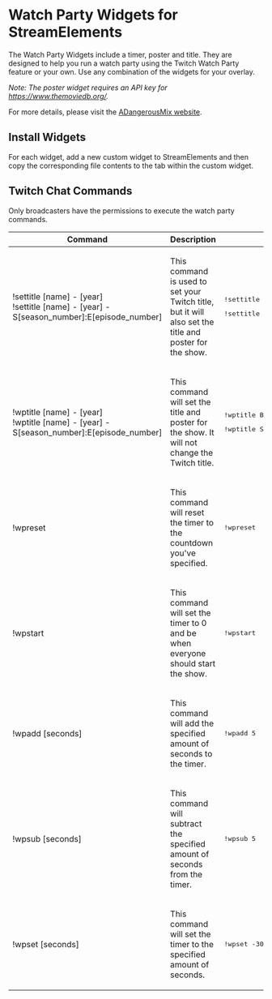 # Watch Party Widgets for StreamElements

The Watch Party Widgets include a timer, poster and title. They are designed to help you run a watch party using the Twitch Watch Party feature or your own. Use any combination of the widgets for your overlay.

_Note: The poster widget requires an API key for <a href="https://www.themoviedb.org/">https://www.themoviedb.org/</a>._

For more details, please visit the [ADangerousMix website](https://adangerousmix.com/wp).

## Install Widgets

For each widget, add a new custom widget to StreamElements and then copy the corresponding file contents to the tab within the custom widget.

## Twitch Chat Commands

<p>Only broadcasters have the permissions to execute the watch party commands.</p>
<table class="table-auto">
    <thead>
        <tr>
            <th>Command</th>
            <th>Description</th>
            <th>Example</th>
        </tr>
    </thead>
    <tbody>
        <tr>
            <td>!settitle [name] - [year]<br>!settitle [name] - [year] - S[season_number]:E[episode_number]</td>
            <td>
                <p>This command is used to set your Twitch title, but it will also set the title and poster for the show.</p>
            </td>
            <td>
                <pre>!settitle Batman - 1989</pre>
                <pre>!settitle Scrubs - 2005 - S1:E1</pre>
            </td>
        </tr>
        <tr>
            <td>!wptitle [name] - [year]<br>!wptitle [name] - [year] - S[season_number]:E[episode_number]</td>
            <td>
                <p>This command will set the title and poster for the show. It will not change the Twitch title.</p>
            </td>
            <td>
                <pre>!wptitle Batman - 1989</pre>
                <pre>!wptitle Scrubs - 2005 - S1:E1</pre>
            </td>
        </tr>
        <tr>
            <td>!wpreset</td>
            <td>
                <p>This command will reset the timer to the countdown you've specified.</p>
            </td>
            <td>
                <pre>!wpreset</pre>
            </td>
        </tr>
        <tr>
            <td>!wpstart</td>
            <td>
                <p>This command will set the timer to 0 and be when everyone should start the show.</p>
            </td>
            <td>
                <pre>!wpstart</pre>
            </td>
        </tr>
        <tr>
            <td>!wpadd [seconds]</td>
            <td>
                <p>This command will add the specified amount of seconds to the timer.</p>
            </td>
            <td>
                <pre>!wpadd 5</pre>
            </td>
        </tr>
        <tr>
            <td>!wpsub [seconds]</td>
            <td>
                <p>This command will subtract the specified amount of seconds from the timer.</p>
            </td>
            <td>
                <pre>!wpsub 5</pre>
            </td>
        </tr>
        <tr>
            <td>!wpset [seconds]</td>
            <td>
                <p>This command will set the timer to the specified amount of seconds.</p>
            </td>
            <td>
                <pre>!wpset -300</pre>
            </td>
        </tr>
    </tbody>
</table>